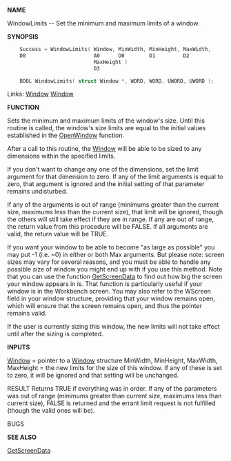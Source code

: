 
**NAME**

WindowLimits -- Set the minimum and maximum limits of a window.

**SYNOPSIS**

```c
    Success = WindowLimits( Window, MinWidth, MinHeight, MaxWidth,
    D0                      A0      D0        D1         D2
                            MaxHeight )
                            D3

    BOOL WindowLimits( struct Window *, WORD, WORD, UWORD, UWORD );

```
Links: [Window](_00D4) [Window](_00D4) 

**FUNCTION**

Sets the minimum and maximum limits of the window's size.  Until this
routine is called, the window's size limits are equal to the initial
values established in the [OpenWindow](OpenWindow) function.

After a call to this routine, the [Window](_00D4) will be able to be sized
to any dimensions within the specified limits.

If you don't want to change any one of the dimensions, set the limit
argument for that dimension to zero.  If any of the limit arguments
is equal to zero, that argument is ignored and the initial setting
of that parameter remains undisturbed.

If any of the arguments is out of range (minimums greater than the
current size, maximums less than the current size), that limit
will be ignored, though the others will still take effect if they
are in range.  If any are out of range, the return value from this
procedure will be FALSE.  If all arguments are valid, the return
value will be TRUE.

If you want your window to be able to become &#034;as large as possible&#034;
you may put -1 (i.e. ~0) in either or both Max arguments.  But
please note: screen sizes may vary for several reasons, and you
must be able to handle any possible size of window you might end
up with if you use this method.  Note that you can use the function
[GetScreenData](GetScreenData) to find out how big the screen your window appears in
is.  That function is particularly useful if your window is in
the Workbench screen.  You may also refer to the WScreen field
in your window structure, providing that your window remains open,
which will ensure that the screen remains open, and thus the
pointer remains valid.

If the user is currently sizing this window, the new limits will
not take effect until after the sizing is completed.

**INPUTS**

[Window](_00D4) = pointer to a [Window](_00D4) structure
MinWidth, MinHeight, MaxWidth, MaxHeight = the new limits for the size
of this window.  If any of these is set to zero, it will
be ignored and that setting will be unchanged.

RESULT
Returns TRUE if everything was in order.  If any of the parameters was
out of range (minimums greater than current size, maximums less than
current size), FALSE is returned and the errant limit request is
not fulfilled (though the valid ones will be).

BUGS

**SEE ALSO**

[GetScreenData](GetScreenData)
